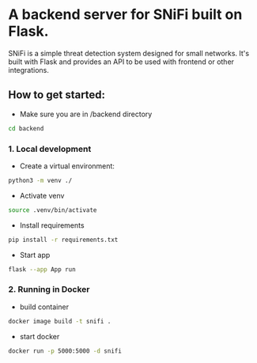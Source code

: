 # A backend server for SNiFi built on Flask.

SNiFi is a simple threat detection system designed for small networks. It's built with Flask and provides an API to be used with frontend or other integrations.

## How to get started:

* Make sure you are in /backend directory

```bash
cd backend
```



### 1. Local development
* Create a virtual environment:

```bash
python3 -m venv ./
```

* Activate venv

```bash
source .venv/bin/activate
```

* Install requirements

```bash
pip install -r requirements.txt
```

* Start app

```bash
flask --app App run
```

### 2. Running in Docker
* build container
```bash
docker image build -t snifi . 
```

* start docker
```bash
docker run -p 5000:5000 -d snifi 
```